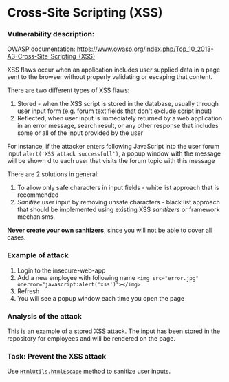 # Cross-Site Scripting (XSS)

 
### Vulnerability description:

OWASP documentation: https://www.owasp.org/index.php/Top_10_2013-A3-Cross-Site_Scripting_(XSS)

XSS flaws occur when an application includes user supplied data in a page sent to the browser without properly validating or escaping that content.

There are two different types of XSS flaws: 

1. Stored - when the XSS script is stored in the database, usually through user input form (e.g. forum text fields that don't exclude script input)
2. Reflected, when user input is immediately returned by a web application in an error message, search result, or any other response that includes some or all of the input provided by the user

For instance, if the attacker enters following JavaScript into the user forum input `alert('XSS attack successfull')`, a popup window with the message will be shown d to each user that visits the forum topic with this message

There are 2 solutions in general:
1. To allow only safe characters in input fields - white list approach that is recommended
2. *Sanitize* user input by removing unsafe characters - black list approach that should be implemented using existing XSS *sanitizers* or framework mechanisms.

**Never create your own sanitizers**, since you will not be able to cover all cases.


### Example of attack

1. Login to the insecure-web-app
2. Add a new employee with following name `<img src="error.jpg" onerror="javascript:alert('xss')"></img> `
3. Refresh
4. You will see a popup window each time you open the page

### Analysis of the attack

This is an example of a stored XSS attack. The input has been stored in the repository for employees and will be rendered on the page.

### Task: Prevent the XSS attack

Use [`HtmlUtils.htmlEscape`](http://docs.spring.io/spring/docs/3.0.x/javadoc-api/org/springframework/web/util/HtmlUtils.html#htmlEscape%28java.lang.String%29) method to sanitize user inputs.